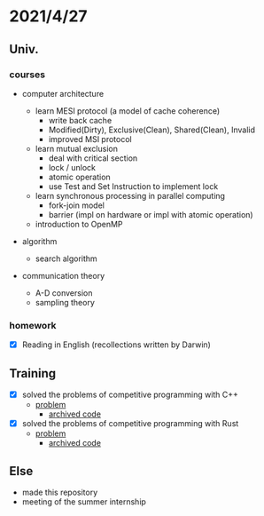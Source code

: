 # 2021/4/27

## Univ.
### courses
- computer architecture
    - learn MESI protocol (a model of cache coherence)
        - write back cache
        - Modified(Dirty), Exclusive(Clean), Shared(Clean), Invalid
        - improved MSI protocol
    - learn mutual exclusion
        - deal with critical section
        - lock / unlock
        - atomic operation
        - use Test and Set Instruction to implement lock
    - learn synchronous processing in parallel computing
        - fork-join model
        - barrier (impl on hardware or impl with atomic operation)
    - introduction to OpenMP

- algorithm
    - search algorithm

- communication theory
    - A-D conversion
    - sampling theory

### homework
- [x] Reading in English (recollections written by Darwin)

## Training
- [x] solved the problems of competitive programming with C++
    - [problem](https://atcoder.jp/contests/abc184/tasks/abc184_e)
        - [archived code](https://github.com/OtsuKotsu/competition_cpp/blob/main/archive/ABC/ABC184/e.cpp)
- [x] solved the problems of competitive programming with Rust
    - [problem](https://atcoder.jp/contests/abc184/tasks/abc184_b)
        - [archived code](https://github.com/OtsuKotsu/training_rust/blob/main/archive/ABC/ABC184/b.rs)

## Else
- made this repository
- meeting of the summer internship
